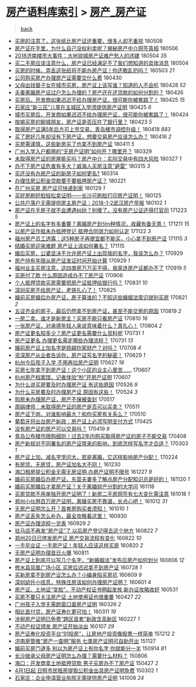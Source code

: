 [房产语料库索引](../../README.md)  > [房产_房产证](房产_房产证.md)
====
> [back](../README.md)

- [买房的注意了，这张纸比房产证还重要，很多人却不重视](http://jkwz.applinzi.com/ittc/7100512130321351691.html#%E4%B9%B0%E6%88%BF%E7%9A%84%E6%B3%A8%E6%84%8F%E4%BA%86%EF%BC%8C%E8%BF%99%E5%BC%A0%E7%BA%B8%E6%AF%94%E6%88%BF%E4%BA%A7%E8%AF%81%E8%BF%98%E9%87%8D%E8%A6%81%EF%BC%8C%E5%BE%88%E5%A4%9A%E4%BA%BA%E5%8D%B4%E4%B8%8D%E9%87%8D%E8%A7%86) 180508  
- [房产证在手里，为什么自己没权利卖呢？揭秘房产中介网签真相](http://jkwz.applinzi.com/ittc/7100081621862712337.html#%E6%88%BF%E4%BA%A7%E8%AF%81%E5%9C%A8%E6%89%8B%E9%87%8C%EF%BC%8C%E4%B8%BA%E4%BB%80%E4%B9%88%E8%87%AA%E5%B7%B1%E6%B2%A1%E6%9D%83%E5%88%A9%E5%8D%96%E5%91%A2%EF%BC%9F%E6%8F%AD%E7%A7%98%E6%88%BF%E4%BA%A7%E4%B8%AD%E4%BB%8B%E7%BD%91%E7%AD%BE%E7%9C%9F%E7%9B%B8) 180506  
- [2018济南楼市大事件：大地锐城房产证难产愁人的违建](http://jkwz.applinzi.com/ittc/7099272617129411590.html#2018%E6%B5%8E%E5%8D%97%E6%A5%BC%E5%B8%82%E5%A4%A7%E4%BA%8B%E4%BB%B6%EF%BC%9A%E5%A4%A7%E5%9C%B0%E9%94%90%E5%9F%8E%E6%88%BF%E4%BA%A7%E8%AF%81%E9%9A%BE%E4%BA%A7%E6%84%81%E4%BA%BA%E7%9A%84%E8%BF%9D%E5%BB%BA) 180504 *35* 
- [买二手房应该注意什么，房产证已经满足不了我们想知道的具体消息](http://jkwz.applinzi.com/ittc/7099205083034289169.html#%E4%B9%B0%E4%BA%8C%E6%89%8B%E6%88%BF%E5%BA%94%E8%AF%A5%E6%B3%A8%E6%84%8F%E4%BB%80%E4%B9%88%EF%BC%8C%E6%88%BF%E4%BA%A7%E8%AF%81%E5%B7%B2%E7%BB%8F%E6%BB%A1%E8%B6%B3%E4%B8%8D%E4%BA%86%E6%88%91%E4%BB%AC%E6%83%B3%E7%9F%A5%E9%81%93%E7%9A%84%E5%85%B7%E4%BD%93%E6%B6%88%E6%81%AF) 180504  
- [买房的时候，弄丢这张纸将不能办房产证！你还敢乱扔吗？](http://jkwz.applinzi.com/ittc/7098948349803889681.html#%E4%B9%B0%E6%88%BF%E7%9A%84%E6%97%B6%E5%80%99%EF%BC%8C%E5%BC%84%E4%B8%A2%E8%BF%99%E5%BC%A0%E7%BA%B8%E5%B0%86%E4%B8%8D%E8%83%BD%E5%8A%9E%E6%88%BF%E4%BA%A7%E8%AF%81%EF%BC%81%E4%BD%A0%E8%BF%98%E6%95%A2%E4%B9%B1%E6%89%94%E5%90%97%EF%BC%9F) 180503 *21* 
- [公司购买房产办理房产证需要交什么费](http://jkwz.applinzi.com/ittc/7097922297472222224.html#%E5%85%AC%E5%8F%B8%E8%B4%AD%E4%B9%B0%E6%88%BF%E4%BA%A7%E5%8A%9E%E7%90%86%E6%88%BF%E4%BA%A7%E8%AF%81%E9%9C%80%E8%A6%81%E4%BA%A4%E4%BB%80%E4%B9%88%E8%B4%B9) 180430  
- [父母出钱替子女在城市买房，房产证上该写谁？知道的人不会吃](http://jkwz.applinzi.com/ittc/7096967107885663249.html#%E7%88%B6%E6%AF%8D%E5%87%BA%E9%92%B1%E6%9B%BF%E5%AD%90%E5%A5%B3%E5%9C%A8%E5%9F%8E%E5%B8%82%E4%B9%B0%E6%88%BF%EF%BC%8C%E6%88%BF%E4%BA%A7%E8%AF%81%E4%B8%8A%E8%AF%A5%E5%86%99%E8%B0%81%EF%BC%9F%E7%9F%A5%E9%81%93%E7%9A%84%E4%BA%BA%E4%B8%8D%E4%BC%9A%E5%90%83) 180428 *52* 
- [夫妻离婚房产证过户怎么办理的？房产还在还贷款的如何分割的？](http://jkwz.applinzi.com/ittc/7096308606712677382.html#%E5%A4%AB%E5%A6%BB%E7%A6%BB%E5%A9%9A%E6%88%BF%E4%BA%A7%E8%AF%81%E8%BF%87%E6%88%B7%E6%80%8E%E4%B9%88%E5%8A%9E%E7%90%86%E7%9A%84%EF%BC%9F%E6%88%BF%E4%BA%A7%E8%BF%98%E5%9C%A8%E8%BF%98%E8%B4%B7%E6%AC%BE%E7%9A%84%E5%A6%82%E4%BD%95%E5%88%86%E5%89%B2%E7%9A%84%EF%BC%9F) 180426  
- [买房后，开发商如果迟迟不给办理房产证，很可能你被套路了！](http://jkwz.applinzi.com/ittc/7095973064208811014.html#%E4%B9%B0%E6%88%BF%E5%90%8E%EF%BC%8C%E5%BC%80%E5%8F%91%E5%95%86%E5%A6%82%E6%9E%9C%E8%BF%9F%E8%BF%9F%E4%B8%8D%E7%BB%99%E5%8A%9E%E7%90%86%E6%88%BF%E4%BA%A7%E8%AF%81%EF%BC%8C%E5%BE%88%E5%8F%AF%E8%83%BD%E4%BD%A0%E8%A2%AB%E5%A5%97%E8%B7%AF%E4%BA%86%EF%BC%81) 180425 *15* 
- [石家庄“新三区”儿童在主城区入学须提供房产证明](http://jkwz.applinzi.com/ittc/7095944990511596560.html#%E7%9F%B3%E5%AE%B6%E5%BA%84%E2%80%9C%E6%96%B0%E4%B8%89%E5%8C%BA%E2%80%9D%E5%84%BF%E7%AB%A5%E5%9C%A8%E4%B8%BB%E5%9F%8E%E5%8C%BA%E5%85%A5%E5%AD%A6%E9%A1%BB%E6%8F%90%E4%BE%9B%E6%88%BF%E4%BA%A7%E8%AF%81%E6%98%8E) 180425 *6* 
- [城市买房后，开发商如果迟迟不给办理房产证，很可能你被套路了！](http://jkwz.applinzi.com/ittc/7095684269437617169.html#%E5%9F%8E%E5%B8%82%E4%B9%B0%E6%88%BF%E5%90%8E%EF%BC%8C%E5%BC%80%E5%8F%91%E5%95%86%E5%A6%82%E6%9E%9C%E8%BF%9F%E8%BF%9F%E4%B8%8D%E7%BB%99%E5%8A%9E%E7%90%86%E6%88%BF%E4%BA%A7%E8%AF%81%EF%BC%8C%E5%BE%88%E5%8F%AF%E8%83%BD%E4%BD%A0%E8%A2%AB%E5%A5%97%E8%B7%AF%E4%BA%86%EF%BC%81) 180424  
- [按揭买房的聊城朋友，房产证是否压在了银行里？](http://jkwz.applinzi.com/ittc/7095100915864568839.html#%E6%8C%89%E6%8F%AD%E4%B9%B0%E6%88%BF%E7%9A%84%E8%81%8A%E5%9F%8E%E6%9C%8B%E5%8F%8B%EF%BC%8C%E6%88%BF%E4%BA%A7%E8%AF%81%E6%98%AF%E5%90%A6%E5%8E%8B%E5%9C%A8%E4%BA%86%E9%93%B6%E8%A1%8C%E9%87%8C%EF%BC%9F) 180423 *5* 
- [取得房产证满5年后方可上市交易，青岛楼市调控升级！](http://jkwz.applinzi.com/ittc/7093365484718392337.html#%E5%8F%96%E5%BE%97%E6%88%BF%E4%BA%A7%E8%AF%81%E6%BB%A15%E5%B9%B4%E5%90%8E%E6%96%B9%E5%8F%AF%E4%B8%8A%E5%B8%82%E4%BA%A4%E6%98%93%EF%BC%8C%E9%9D%92%E5%B2%9B%E6%A5%BC%E5%B8%82%E8%B0%83%E6%8E%A7%E5%8D%87%E7%BA%A7%EF%BC%81) 180418 *883* 
- [买了房好几年却没有下房产证，想要交易房产应该怎么办？](http://jkwz.applinzi.com/ittc/7092575906474492944.html#%E4%B9%B0%E4%BA%86%E6%88%BF%E5%A5%BD%E5%87%A0%E5%B9%B4%E5%8D%B4%E6%B2%A1%E6%9C%89%E4%B8%8B%E6%88%BF%E4%BA%A7%E8%AF%81%EF%BC%8C%E6%83%B3%E8%A6%81%E4%BA%A4%E6%98%93%E6%88%BF%E4%BA%A7%E5%BA%94%E8%AF%A5%E6%80%8E%E4%B9%88%E5%8A%9E%EF%BC%9F) 180416 *2* 
- [买房需谨慎，这些新房买了也拿不到房产证](http://jkwz.applinzi.com/ittc/7090729136077407248.html#%E4%B9%B0%E6%88%BF%E9%9C%80%E8%B0%A8%E6%85%8E%EF%BC%8C%E8%BF%99%E4%BA%9B%E6%96%B0%E6%88%BF%E4%B9%B0%E4%BA%86%E4%B9%9F%E6%8B%BF%E4%B8%8D%E5%88%B0%E6%88%BF%E4%BA%A7%E8%AF%81) 180411 *5* 
- [广州入学入户都用的“无房产证明”如何开？哪里开？](http://jkwz.applinzi.com/ittc/7085923219918029840.html#%E5%B9%BF%E5%B7%9E%E5%85%A5%E5%AD%A6%E5%85%A5%E6%88%B7%E9%83%BD%E7%94%A8%E7%9A%84%E2%80%9C%E6%97%A0%E6%88%BF%E4%BA%A7%E8%AF%81%E6%98%8E%E2%80%9D%E5%A6%82%E4%BD%95%E5%BC%80%EF%BC%9F%E5%93%AA%E9%87%8C%E5%BC%80%EF%BC%9F) 180329  
- [未取得房产证的房屋能买吗？房产中介：实际交易中有四大风险](http://jkwz.applinzi.com/ittc/7085082977593984016.html#%E6%9C%AA%E5%8F%96%E5%BE%97%E6%88%BF%E4%BA%A7%E8%AF%81%E7%9A%84%E6%88%BF%E5%B1%8B%E8%83%BD%E4%B9%B0%E5%90%97%EF%BC%9F%E6%88%BF%E4%BA%A7%E4%B8%AD%E4%BB%8B%EF%BC%9A%E5%AE%9E%E9%99%85%E4%BA%A4%E6%98%93%E4%B8%AD%E6%9C%89%E5%9B%9B%E5%A4%A7%E9%A3%8E%E9%99%A9) 180327 *1* 
- [办不下房产证危害有多大？威海人买房注意“避雷”](http://jkwz.applinzi.com/ittc/7080753102657684486.html#%E5%8A%9E%E4%B8%8D%E4%B8%8B%E6%88%BF%E4%BA%A7%E8%AF%81%E5%8D%B1%E5%AE%B3%E6%9C%89%E5%A4%9A%E5%A4%A7%EF%BC%9F%E5%A8%81%E6%B5%B7%E4%BA%BA%E4%B9%B0%E6%88%BF%E6%B3%A8%E6%84%8F%E2%80%9C%E9%81%BF%E9%9B%B7%E2%80%9D) 180315 *3* 
- [买还没有办房产证的新房子如何更名?](http://jkwz.applinzi.com/ittc/7080252658747442193.html#%E4%B9%B0%E8%BF%98%E6%B2%A1%E6%9C%89%E5%8A%9E%E6%88%BF%E4%BA%A7%E8%AF%81%E7%9A%84%E6%96%B0%E6%88%BF%E5%AD%90%E5%A6%82%E4%BD%95%E6%9B%B4%E5%90%8D%3F) 180314  
- [办理住房公积金贷款要不要抵押房产证？](http://jkwz.applinzi.com/ittc/7072311761653203975.html#%E5%8A%9E%E7%90%86%E4%BD%8F%E6%88%BF%E5%85%AC%E7%A7%AF%E9%87%91%E8%B4%B7%E6%AC%BE%E8%A6%81%E4%B8%8D%E8%A6%81%E6%8A%B5%E6%8A%BC%E6%88%BF%E4%BA%A7%E8%AF%81%EF%BC%9F) 180221  
- [在广州买房 房产证可快递到家](http://jkwz.applinzi.com/ittc/7064137454330577936.html#%E5%9C%A8%E5%B9%BF%E5%B7%9E%E4%B9%B0%E6%88%BF+%E6%88%BF%E4%BA%A7%E8%AF%81%E5%8F%AF%E5%BF%AB%E9%80%92%E5%88%B0%E5%AE%B6) 180129 *1* 
- [买好房刷好脸轻松拿证明——长沙可刷脸打印房产证明！](http://jkwz.applinzi.com/ittc/7062525950107845639.html#%E4%B9%B0%E5%A5%BD%E6%88%BF%E5%88%B7%E5%A5%BD%E8%84%B8%E8%BD%BB%E6%9D%BE%E6%8B%BF%E8%AF%81%E6%98%8E%E2%80%94%E2%80%94%E9%95%BF%E6%B2%99%E5%8F%AF%E5%88%B7%E8%84%B8%E6%89%93%E5%8D%B0%E6%88%BF%E4%BA%A7%E8%AF%81%E6%98%8E%EF%BC%81) 180125  
- [公共户落户无需提供房主房产证｜2018-1-2武汉房产早报](http://jkwz.applinzi.com/ittc/7053897885211427856.html#%E5%85%AC%E5%85%B1%E6%88%B7%E8%90%BD%E6%88%B7%E6%97%A0%E9%9C%80%E6%8F%90%E4%BE%9B%E6%88%BF%E4%B8%BB%E6%88%BF%E4%BA%A7%E8%AF%81%EF%BD%9C2018-1-2%E6%AD%A6%E6%B1%89%E6%88%BF%E4%BA%A7%E6%97%A9%E6%8A%A5) 180102 *1* 
- [房产证在手房子就不会遭遇纠纷？别傻了，没有房产公证还得打官司](http://jkwz.applinzi.com/ittc/7050295954358404112.html#%E6%88%BF%E4%BA%A7%E8%AF%81%E5%9C%A8%E6%89%8B%E6%88%BF%E5%AD%90%E5%B0%B1%E4%B8%8D%E4%BC%9A%E9%81%AD%E9%81%87%E7%BA%A0%E7%BA%B7%EF%BC%9F%E5%88%AB%E5%82%BB%E4%BA%86%EF%BC%8C%E6%B2%A1%E6%9C%89%E6%88%BF%E4%BA%A7%E5%85%AC%E8%AF%81%E8%BF%98%E5%BE%97%E6%89%93%E5%AE%98%E5%8F%B8) 171223 *5* 
- [房产证上的名字有多重要？离婚房产划分n种情况，收藏有备无患！](http://jkwz.applinzi.com/ittc/7045832530484266000.html#%E6%88%BF%E4%BA%A7%E8%AF%81%E4%B8%8A%E7%9A%84%E5%90%8D%E5%AD%97%E6%9C%89%E5%A4%9A%E9%87%8D%E8%A6%81%EF%BC%9F%E7%A6%BB%E5%A9%9A%E6%88%BF%E4%BA%A7%E5%88%92%E5%88%86n%E7%A7%8D%E6%83%85%E5%86%B5%EF%BC%8C%E6%94%B6%E8%97%8F%E6%9C%89%E5%A4%87%E6%97%A0%E6%82%A3%EF%BC%81) 171211 *15* 
- [以房产证作抵未办抵押登记 抵押合同效力如何认定](http://jkwz.applinzi.com/ittc/7038713203083707408.html#%E4%BB%A5%E6%88%BF%E4%BA%A7%E8%AF%81%E4%BD%9C%E6%8A%B5%E6%9C%AA%E5%8A%9E%E6%8A%B5%E6%8A%BC%E7%99%BB%E8%AE%B0+%E6%8A%B5%E6%8A%BC%E5%90%88%E5%90%8C%E6%95%88%E5%8A%9B%E5%A6%82%E4%BD%95%E8%AE%A4%E5%AE%9A) 171122 *3* 
- [福州房产员工透露：这5种房子再便宜都不能买，小心拿不到房产证](http://jkwz.applinzi.com/ittc/7036257853642376209.html#%E7%A6%8F%E5%B7%9E%E6%88%BF%E4%BA%A7%E5%91%98%E5%B7%A5%E9%80%8F%E9%9C%B2%EF%BC%9A%E8%BF%995%E7%A7%8D%E6%88%BF%E5%AD%90%E5%86%8D%E4%BE%BF%E5%AE%9C%E9%83%BD%E4%B8%8D%E8%83%BD%E4%B9%B0%EF%BC%8C%E5%B0%8F%E5%BF%83%E6%8B%BF%E4%B8%8D%E5%88%B0%E6%88%BF%E4%BA%A7%E8%AF%81) 171115 *3* 
- [结婚买房迎来难题 房产证上该如何署名？](http://jkwz.applinzi.com/ittc/7036132336536650768.html#%E7%BB%93%E5%A9%9A%E4%B9%B0%E6%88%BF%E8%BF%8E%E6%9D%A5%E9%9A%BE%E9%A2%98+%E6%88%BF%E4%BA%A7%E8%AF%81%E4%B8%8A%E8%AF%A5%E5%A6%82%E4%BD%95%E7%BD%B2%E5%90%8D%EF%BC%9F) 171115  
- [婚后买房，公婆坚决不允许房产证上出现我的名字，我该怎么办？](http://jkwz.applinzi.com/ittc/7018726201512952848.html#%E5%A9%9A%E5%90%8E%E4%B9%B0%E6%88%BF%EF%BC%8C%E5%85%AC%E5%A9%86%E5%9D%9A%E5%86%B3%E4%B8%8D%E5%85%81%E8%AE%B8%E6%88%BF%E4%BA%A7%E8%AF%81%E4%B8%8A%E5%87%BA%E7%8E%B0%E6%88%91%E7%9A%84%E5%90%8D%E5%AD%97%EF%BC%8C%E6%88%91%E8%AF%A5%E6%80%8E%E4%B9%88%E5%8A%9E%EF%BC%9F) 170929  
- [房产持有年限从房产证发证时间开始计算](http://jkwz.applinzi.com/ittc/7018658222116963344.html#%E6%88%BF%E4%BA%A7%E6%8C%81%E6%9C%89%E5%B9%B4%E9%99%90%E4%BB%8E%E6%88%BF%E4%BA%A7%E8%AF%81%E5%8F%91%E8%AF%81%E6%97%B6%E9%97%B4%E5%BC%80%E5%A7%8B%E8%AE%A1%E7%AE%97) 170929 *1* 
- [福州业主买房注意，这四类房万万买不得，我家连房产证都办不了](http://jkwz.applinzi.com/ittc/7015068293126423569.html#%E7%A6%8F%E5%B7%9E%E4%B8%9A%E4%B8%BB%E4%B9%B0%E6%88%BF%E6%B3%A8%E6%84%8F%EF%BC%8C%E8%BF%99%E5%9B%9B%E7%B1%BB%E6%88%BF%E4%B8%87%E4%B8%87%E4%B9%B0%E4%B8%8D%E5%BE%97%EF%BC%8C%E6%88%91%E5%AE%B6%E8%BF%9E%E6%88%BF%E4%BA%A7%E8%AF%81%E9%83%BD%E5%8A%9E%E4%B8%8D%E4%BA%86) 170919 *5* 
- [买房付了款 什么原因造成办不了房产证](http://jkwz.applinzi.com/ittc/7010246154779100177.html#%E4%B9%B0%E6%88%BF%E4%BB%98%E4%BA%86%E6%AC%BE+%E4%BB%80%E4%B9%88%E5%8E%9F%E5%9B%A0%E9%80%A0%E6%88%90%E5%8A%9E%E4%B8%8D%E4%BA%86%E6%88%BF%E4%BA%A7%E8%AF%81) 170906  
- [个人抵押贷款买房需要把房产证抵押给银行吗？](http://jkwz.applinzi.com/ittc/7008008427878745104.html#%E4%B8%AA%E4%BA%BA%E6%8A%B5%E6%8A%BC%E8%B4%B7%E6%AC%BE%E4%B9%B0%E6%88%BF%E9%9C%80%E8%A6%81%E6%8A%8A%E6%88%BF%E4%BA%A7%E8%AF%81%E6%8A%B5%E6%8A%BC%E7%BB%99%E9%93%B6%E8%A1%8C%E5%90%97%EF%BC%9F) 170831 *10* 
- [深圳买房不给房产证，老铁扎心了！](http://jkwz.applinzi.com/ittc/7005306771848299536.html#%E6%B7%B1%E5%9C%B3%E4%B9%B0%E6%88%BF%E4%B8%8D%E7%BB%99%E6%88%BF%E4%BA%A7%E8%AF%81%EF%BC%8C%E8%80%81%E9%93%81%E6%89%8E%E5%BF%83%E4%BA%86%EF%BC%81) 170825  
- [婚前买房婚后办房产证，房子算谁的？不知这些婚姻法常识就别买房](http://jkwz.applinzi.com/ittc/7004330112911410193.html#%E5%A9%9A%E5%89%8D%E4%B9%B0%E6%88%BF%E5%A9%9A%E5%90%8E%E5%8A%9E%E6%88%BF%E4%BA%A7%E8%AF%81%EF%BC%8C%E6%88%BF%E5%AD%90%E7%AE%97%E8%B0%81%E7%9A%84%EF%BC%9F%E4%B8%8D%E7%9F%A5%E8%BF%99%E4%BA%9B%E5%A9%9A%E5%A7%BB%E6%B3%95%E5%B8%B8%E8%AF%86%E5%B0%B1%E5%88%AB%E4%B9%B0%E6%88%BF) 170821 *2* 
- [五证齐全的房子，最后仍然拿不到房产证，甚至不能交房的原因](http://jkwz.applinzi.com/ittc/7003543162361218064.html#%E4%BA%94%E8%AF%81%E9%BD%90%E5%85%A8%E7%9A%84%E6%88%BF%E5%AD%90%EF%BC%8C%E6%9C%80%E5%90%8E%E4%BB%8D%E7%84%B6%E6%8B%BF%E4%B8%8D%E5%88%B0%E6%88%BF%E4%BA%A7%E8%AF%81%EF%BC%8C%E7%94%9A%E8%87%B3%E4%B8%8D%E8%83%BD%E4%BA%A4%E6%88%BF%E7%9A%84%E5%8E%9F%E5%9B%A0) 170819 *2* 
- [一房二卖，谁才是新房主？买房不能只看房产证](http://jkwz.applinzi.com/ittc/7000207714054308880.html#%E4%B8%80%E6%88%BF%E4%BA%8C%E5%8D%96%EF%BC%8C%E8%B0%81%E6%89%8D%E6%98%AF%E6%96%B0%E6%88%BF%E4%B8%BB%EF%BC%9F%E4%B9%B0%E6%88%BF%E4%B8%8D%E8%83%BD%E5%8F%AA%E7%9C%8B%E6%88%BF%E4%BA%A7%E8%AF%81) 170810 *16* 
- [一张房产证，对承德年轻人来说意味着什么？真扎心！](http://jkwz.applinzi.com/ittc/6997938101383857168.html#%E4%B8%80%E5%BC%A0%E6%88%BF%E4%BA%A7%E8%AF%81%EF%BC%8C%E5%AF%B9%E6%89%BF%E5%BE%B7%E5%B9%B4%E8%BD%BB%E4%BA%BA%E6%9D%A5%E8%AF%B4%E6%84%8F%E5%91%B3%E7%9D%80%E4%BB%80%E4%B9%88%EF%BC%9F%E7%9C%9F%E6%89%8E%E5%BF%83%EF%BC%81) 170804 *2* 
- [房产证更名知多少？房产证更名需要什么资料呢](http://jkwz.applinzi.com/ittc/6996477651400000528.html#%E6%88%BF%E4%BA%A7%E8%AF%81%E6%9B%B4%E5%90%8D%E7%9F%A5%E5%A4%9A%E5%B0%91%EF%BC%9F%E6%88%BF%E4%BA%A7%E8%AF%81%E6%9B%B4%E5%90%8D%E9%9C%80%E8%A6%81%E4%BB%80%E4%B9%88%E8%B5%84%E6%96%99%E5%91%A2) 170731 *1* 
- [房产证更名 办理更名需走哪些办理流程？](http://jkwz.applinzi.com/ittc/6996471965261759505.html#%E6%88%BF%E4%BA%A7%E8%AF%81%E6%9B%B4%E5%90%8D+%E5%8A%9E%E7%90%86%E6%9B%B4%E5%90%8D%E9%9C%80%E8%B5%B0%E5%93%AA%E4%BA%9B%E5%8A%9E%E7%90%86%E6%B5%81%E7%A8%8B%EF%BC%9F) 170731 *13* 
- [婚前房产证上加名字是觊觎你家财产？对吗？](http://jkwz.applinzi.com/ittc/6987888067091104773.html#%E5%A9%9A%E5%89%8D%E6%88%BF%E4%BA%A7%E8%AF%81%E4%B8%8A%E5%8A%A0%E5%90%8D%E5%AD%97%E6%98%AF%E8%A7%8A%E8%A7%8E%E4%BD%A0%E5%AE%B6%E8%B4%A2%E4%BA%A7%EF%BC%9F%E5%AF%B9%E5%90%97%EF%BC%9F) 170708 *4* 
- [资深房产从业者告诉你，房产证写名字的秘密！](http://jkwz.applinzi.com/ittc/6984636726776431620.html#%E8%B5%84%E6%B7%B1%E6%88%BF%E4%BA%A7%E4%BB%8E%E4%B8%9A%E8%80%85%E5%91%8A%E8%AF%89%E4%BD%A0%EF%BC%8C%E6%88%BF%E4%BA%A7%E8%AF%81%E5%86%99%E5%90%8D%E5%AD%97%E7%9A%84%E7%A7%98%E5%AF%86%EF%BC%81) 170629 *1* 
- [杭州今后孩子入学 不用再拉房产证明](http://jkwz.applinzi.com/ittc/6983902816190858244.html#%E6%9D%AD%E5%B7%9E%E4%BB%8A%E5%90%8E%E5%AD%A9%E5%AD%90%E5%85%A5%E5%AD%A6+%E4%B8%8D%E7%94%A8%E5%86%8D%E6%8B%89%E6%88%BF%E4%BA%A7%E8%AF%81%E6%98%8E) 170627 *18* 
- [买房七年拿不到房产证！这个小区的业主心里苦……](http://jkwz.applinzi.com/ittc/6976519206861276164.html#%E4%B9%B0%E6%88%BF%E4%B8%83%E5%B9%B4%E6%8B%BF%E4%B8%8D%E5%88%B0%E6%88%BF%E4%BA%A7%E8%AF%81%EF%BC%81%E8%BF%99%E4%B8%AA%E5%B0%8F%E5%8C%BA%E7%9A%84%E4%B8%9A%E4%B8%BB%E5%BF%83%E9%87%8C%E8%8B%A6%E2%80%A6%E2%80%A6) 170607  
- [杭州房产档案馆，记者体验“秒”开房产证明](http://jkwz.applinzi.com/ittc/6976318059676435460.html#%E6%9D%AD%E5%B7%9E%E6%88%BF%E4%BA%A7%E6%A1%A3%E6%A1%88%E9%A6%86%EF%BC%8C%E8%AE%B0%E8%80%85%E4%BD%93%E9%AA%8C%E2%80%9C%E7%A7%92%E2%80%9D%E5%BC%80%E6%88%BF%E4%BA%A7%E8%AF%81%E6%98%8E) 170607  
- [为什么说买房要及时办理房产证 有这些原因](http://jkwz.applinzi.com/ittc/6971277806083245060.html#%E4%B8%BA%E4%BB%80%E4%B9%88%E8%AF%B4%E4%B9%B0%E6%88%BF%E8%A6%81%E5%8F%8A%E6%97%B6%E5%8A%9E%E7%90%86%E6%88%BF%E4%BA%A7%E8%AF%81+%E6%9C%89%E8%BF%99%E4%BA%9B%E5%8E%9F%E5%9B%A0) 170526 *9* 
- [为什么买房要及时办理房产证 原因有这些！](http://jkwz.applinzi.com/ittc/6971343748683269124.html#%E4%B8%BA%E4%BB%80%E4%B9%88%E4%B9%B0%E6%88%BF%E8%A6%81%E5%8F%8A%E6%97%B6%E5%8A%9E%E7%90%86%E6%88%BF%E4%BA%A7%E8%AF%81+%E5%8E%9F%E5%9B%A0%E6%9C%89%E8%BF%99%E4%BA%9B%EF%BC%81) 170524 *3* 
- [购房未办理房产证，房产不保被查封](http://jkwz.applinzi.com/ittc/6968648644700931076.html#%E8%B4%AD%E6%88%BF%E6%9C%AA%E5%8A%9E%E7%90%86%E6%88%BF%E4%BA%A7%E8%AF%81%EF%BC%8C%E6%88%BF%E4%BA%A7%E4%B8%8D%E4%BF%9D%E8%A2%AB%E6%9F%A5%E5%B0%81) 170517  
- [周娟律师：未取得房产证的房产是否可以买卖？](http://jkwz.applinzi.com/ittc/6966401399268066309.html#%E5%91%A8%E5%A8%9F%E5%BE%8B%E5%B8%88%EF%BC%9A%E6%9C%AA%E5%8F%96%E5%BE%97%E6%88%BF%E4%BA%A7%E8%AF%81%E7%9A%84%E6%88%BF%E4%BA%A7%E6%98%AF%E5%90%A6%E5%8F%AF%E4%BB%A5%E4%B9%B0%E5%8D%96%EF%BC%9F) 170511  
- [房产证下岗，对谁影响最大？和你买房有关系么？](http://jkwz.applinzi.com/ittc/6965970350390117381.html#%E6%88%BF%E4%BA%A7%E8%AF%81%E4%B8%8B%E5%B2%97%EF%BC%8C%E5%AF%B9%E8%B0%81%E5%BD%B1%E5%93%8D%E6%9C%80%E5%A4%A7%EF%BC%9F%E5%92%8C%E4%BD%A0%E4%B9%B0%E6%88%BF%E6%9C%89%E5%85%B3%E7%B3%BB%E4%B9%88%EF%BC%9F) 170510  
- [葡萄牙将出台房产新政：房产证上必须写明支付方式](http://jkwz.applinzi.com/ittc/6960415312062186500.html#%E8%91%A1%E8%90%84%E7%89%99%E5%B0%86%E5%87%BA%E5%8F%B0%E6%88%BF%E4%BA%A7%E6%96%B0%E6%94%BF%EF%BC%9A%E6%88%BF%E4%BA%A7%E8%AF%81%E4%B8%8A%E5%BF%85%E9%A1%BB%E5%86%99%E6%98%8E%E6%94%AF%E4%BB%98%E6%96%B9%E5%BC%8F) 170425  
- [没有房产证的房产可以交易吗？](http://jkwz.applinzi.com/ittc/6958175736182604804.html#%E6%B2%A1%E6%9C%89%E6%88%BF%E4%BA%A7%E8%AF%81%E7%9A%84%E6%88%BF%E4%BA%A7%E5%8F%AF%E4%BB%A5%E4%BA%A4%E6%98%93%E5%90%97%EF%BC%9F) 170419 *9* 
- [青岛公布楼市限购细则！过去2年内购买取得房产证的房子不能交易](http://jkwz.applinzi.com/ittc/6954135458085864452.html#%E9%9D%92%E5%B2%9B%E5%85%AC%E5%B8%83%E6%A5%BC%E5%B8%82%E9%99%90%E8%B4%AD%E7%BB%86%E5%88%99%EF%BC%81%E8%BF%87%E5%8E%BB2%E5%B9%B4%E5%86%85%E8%B4%AD%E4%B9%B0%E5%8F%96%E5%BE%97%E6%88%BF%E4%BA%A7%E8%AF%81%E7%9A%84%E6%88%BF%E5%AD%90%E4%B8%8D%E8%83%BD%E4%BA%A4%E6%98%93) 170408  
- [房产新规对不同署名的房产证带来的影响，到底怎样写名字才合适？](http://jkwz.applinzi.com/ittc/6940810403830563844.html#%E6%88%BF%E4%BA%A7%E6%96%B0%E8%A7%84%E5%AF%B9%E4%B8%8D%E5%90%8C%E7%BD%B2%E5%90%8D%E7%9A%84%E6%88%BF%E4%BA%A7%E8%AF%81%E5%B8%A6%E6%9D%A5%E7%9A%84%E5%BD%B1%E5%93%8D%EF%BC%8C%E5%88%B0%E5%BA%95%E6%80%8E%E6%A0%B7%E5%86%99%E5%90%8D%E5%AD%97%E6%89%8D%E5%90%88%E9%80%82%EF%BC%9F) 170303 *1* 
- [房产证上加、减名字学问大，若是离婚，它这样影响房产分配！](http://jkwz.applinzi.com/ittc/6938315403645420548.html#%E6%88%BF%E4%BA%A7%E8%AF%81%E4%B8%8A%E5%8A%A0%E3%80%81%E5%87%8F%E5%90%8D%E5%AD%97%E5%AD%A6%E9%97%AE%E5%A4%A7%EF%BC%8C%E8%8B%A5%E6%98%AF%E7%A6%BB%E5%A9%9A%EF%BC%8C%E5%AE%83%E8%BF%99%E6%A0%B7%E5%BD%B1%E5%93%8D%E6%88%BF%E4%BA%A7%E5%88%86%E9%85%8D%EF%BC%81) 170224  
- [有房贷、无房贷，房产证加名大不同！](http://jkwz.applinzi.com/ittc/6917372781934412804.html#%E6%9C%89%E6%88%BF%E8%B4%B7%E3%80%81%E6%97%A0%E6%88%BF%E8%B4%B7%EF%BC%8C%E6%88%BF%E4%BA%A7%E8%AF%81%E5%8A%A0%E5%90%8D%E5%A4%A7%E4%B8%8D%E5%90%8C%EF%BC%81) 161230  
- [海口租房提公积金无需无房证明 办房产证明不限号](http://jkwz.applinzi.com/ittc/6916249595511571461.html#%E6%B5%B7%E5%8F%A3%E7%A7%9F%E6%88%BF%E6%8F%90%E5%85%AC%E7%A7%AF%E9%87%91%E6%97%A0%E9%9C%80%E6%97%A0%E6%88%BF%E8%AF%81%E6%98%8E+%E5%8A%9E%E6%88%BF%E4%BA%A7%E8%AF%81%E6%98%8E%E4%B8%8D%E9%99%90%E5%8F%B7) 161227 *9* 
- [婚前买房婚后办房产证，东营夫妻多了解点房产分配知识总是好的！](http://jkwz.applinzi.com/ittc/6902651119968191493.html#%E5%A9%9A%E5%89%8D%E4%B9%B0%E6%88%BF%E5%A9%9A%E5%90%8E%E5%8A%9E%E6%88%BF%E4%BA%A7%E8%AF%81%EF%BC%8C%E4%B8%9C%E8%90%A5%E5%A4%AB%E5%A6%BB%E5%A4%9A%E4%BA%86%E8%A7%A3%E7%82%B9%E6%88%BF%E4%BA%A7%E5%88%86%E9%85%8D%E7%9F%A5%E8%AF%86%E6%80%BB%E6%98%AF%E5%A5%BD%E7%9A%84%EF%BC%81) 161120 *1* 
- [婚前买房婚后才拿房产证？关于离婚财产分割的大学问](http://jkwz.applinzi.com/ittc/6901858320645620740.html#%E5%A9%9A%E5%89%8D%E4%B9%B0%E6%88%BF%E5%A9%9A%E5%90%8E%E6%89%8D%E6%8B%BF%E6%88%BF%E4%BA%A7%E8%AF%81%EF%BC%9F%E5%85%B3%E4%BA%8E%E7%A6%BB%E5%A9%9A%E8%B4%A2%E4%BA%A7%E5%88%86%E5%89%B2%E7%9A%84%E5%A4%A7%E5%AD%A6%E9%97%AE) 161118  
- [买房贷款不用单独开房产证明了！新房二手房网签有七大变化需注意](http://jkwz.applinzi.com/ittc/6890239289912198149.html#%E4%B9%B0%E6%88%BF%E8%B4%B7%E6%AC%BE%E4%B8%8D%E7%94%A8%E5%8D%95%E7%8B%AC%E5%BC%80%E6%88%BF%E4%BA%A7%E8%AF%81%E6%98%8E%E4%BA%86%EF%BC%81%E6%96%B0%E6%88%BF%E4%BA%8C%E6%89%8B%E6%88%BF%E7%BD%91%E7%AD%BE%E6%9C%89%E4%B8%83%E5%A4%A7%E5%8F%98%E5%8C%96%E9%9C%80%E6%B3%A8%E6%84%8F) 161018 *1* 
- [郑州小伙用百万房产证明，离婚买房不靠谱，长点心吧！](http://jkwz.applinzi.com/ittc/6888052833957446660.html#%E9%83%91%E5%B7%9E%E5%B0%8F%E4%BC%99%E7%94%A8%E7%99%BE%E4%B8%87%E6%88%BF%E4%BA%A7%E8%AF%81%E6%98%8E%EF%BC%8C%E7%A6%BB%E5%A9%9A%E4%B9%B0%E6%88%BF%E4%B8%8D%E9%9D%A0%E8%B0%B1%EF%BC%8C%E9%95%BF%E7%82%B9%E5%BF%83%E5%90%A7%EF%BC%81) 161012 *31* 
- [无房产证明怎么开？首套房购买者须知！](http://jkwz.applinzi.com/ittc/6887310567932429317.html#%E6%97%A0%E6%88%BF%E4%BA%A7%E8%AF%81%E6%98%8E%E6%80%8E%E4%B9%88%E5%BC%80%EF%BC%9F%E9%A6%96%E5%A5%97%E6%88%BF%E8%B4%AD%E4%B9%B0%E8%80%85%E9%A1%BB%E7%9F%A5%EF%BC%81) 161010 *1* 
- [房产证丢失怎么补办，最全攻略看这里！](http://jkwz.applinzi.com/ittc/6883687116445320197.html#%E6%88%BF%E4%BA%A7%E8%AF%81%E4%B8%A2%E5%A4%B1%E6%80%8E%E4%B9%88%E8%A1%A5%E5%8A%9E%EF%BC%8C%E6%9C%80%E5%85%A8%E6%94%BB%E7%95%A5%E7%9C%8B%E8%BF%99%E9%87%8C%EF%BC%81) 160930  
- [房产证办理流程一览表](http://jkwz.applinzi.com/ittc/6883256789621015557.html#%E6%88%BF%E4%BA%A7%E8%AF%81%E5%8A%9E%E7%90%86%E6%B5%81%E7%A8%8B%E4%B8%80%E8%A7%88%E8%A1%A8) 160929 *2* 
- [驻马店不再发“房产证”了 以后房产登记得去这个地方](http://jkwz.applinzi.com/ittc/6869208370652906501.html#%E9%A9%BB%E9%A9%AC%E5%BA%97%E4%B8%8D%E5%86%8D%E5%8F%91%E2%80%9C%E6%88%BF%E4%BA%A7%E8%AF%81%E2%80%9D%E4%BA%86+%E4%BB%A5%E5%90%8E%E6%88%BF%E4%BA%A7%E7%99%BB%E8%AE%B0%E5%BE%97%E5%8E%BB%E8%BF%99%E4%B8%AA%E5%9C%B0%E6%96%B9) 160822 *7* 
- [郑州20日已停发房产证 房产交易流程有变化](http://jkwz.applinzi.com/ittc/6869122653897622533.html#%E9%83%91%E5%B7%9E20%E6%97%A5%E5%B7%B2%E5%81%9C%E5%8F%91%E6%88%BF%E4%BA%A7%E8%AF%81+%E6%88%BF%E4%BA%A7%E4%BA%A4%E6%98%93%E6%B5%81%E7%A8%8B%E6%9C%89%E5%8F%98%E5%8C%96) 160822 *10* 
- [一手毕业证 一手房产证！年轻人应该这样买房](http://jkwz.applinzi.com/ittc/6868529070131905540.html#%E4%B8%80%E6%89%8B%E6%AF%95%E4%B8%9A%E8%AF%81+%E4%B8%80%E6%89%8B%E6%88%BF%E4%BA%A7%E8%AF%81%EF%BC%81%E5%B9%B4%E8%BD%BB%E4%BA%BA%E5%BA%94%E8%AF%A5%E8%BF%99%E6%A0%B7%E4%B9%B0%E6%88%BF) 160820 *2* 
- [无房产证明办理首日火爆](http://jkwz.applinzi.com/ittc/6864289628227634180.html#%E6%97%A0%E6%88%BF%E4%BA%A7%E8%AF%81%E6%98%8E%E5%8A%9E%E7%90%86%E9%A6%96%E6%97%A5%E7%81%AB%E7%88%86) 160811  
- [房产证上到底可以写几个名字，“新婚姻法”发布后房产如何划分](http://jkwz.applinzi.com/ittc/6863170964774454276.html#%E6%88%BF%E4%BA%A7%E8%AF%81%E4%B8%8A%E5%88%B0%E5%BA%95%E5%8F%AF%E4%BB%A5%E5%86%99%E5%87%A0%E4%B8%AA%E5%90%8D%E5%AD%97%EF%BC%8C%E2%80%9C%E6%96%B0%E5%A9%9A%E5%A7%BB%E6%B3%95%E2%80%9D%E5%8F%91%E5%B8%83%E5%90%8E%E6%88%BF%E4%BA%A7%E5%A6%82%E4%BD%95%E5%88%92%E5%88%86) 160806 *12* 
- [修水县凤凰广场小区 买房后迟迟拿不到房产证](http://jkwz.applinzi.com/ittc/6859836310713533445.html#%E4%BF%AE%E6%B0%B4%E5%8E%BF%E5%87%A4%E5%87%B0%E5%B9%BF%E5%9C%BA%E5%B0%8F%E5%8C%BA+%E4%B9%B0%E6%88%BF%E5%90%8E%E8%BF%9F%E8%BF%9F%E6%8B%BF%E4%B8%8D%E5%88%B0%E6%88%BF%E4%BA%A7%E8%AF%81) 160728 *1* 
- [买新房拿不到房产证怎么办？小编身陷买房坑](http://jkwz.applinzi.com/ittc/6841716240296707077.html#%E4%B9%B0%E6%96%B0%E6%88%BF%E6%8B%BF%E4%B8%8D%E5%88%B0%E6%88%BF%E4%BA%A7%E8%AF%81%E6%80%8E%E4%B9%88%E5%8A%9E%EF%BC%9F%E5%B0%8F%E7%BC%96%E8%BA%AB%E9%99%B7%E4%B9%B0%E6%88%BF%E5%9D%91) 160609 *9* 
- [深圳幼升小信息，特殊住房该如何办理房产证明？](http://jkwz.applinzi.com/ittc/6838889581214434309.html#%E6%B7%B1%E5%9C%B3%E5%B9%BC%E5%8D%87%E5%B0%8F%E4%BF%A1%E6%81%AF%EF%BC%8C%E7%89%B9%E6%AE%8A%E4%BD%8F%E6%88%BF%E8%AF%A5%E5%A6%82%E4%BD%95%E5%8A%9E%E7%90%86%E6%88%BF%E4%BA%A7%E8%AF%81%E6%98%8E%EF%BC%9F) 160601 *4* 
- [房产证、土地证“变脸”，不动产权证书明起发放,新办证攻略收好](http://jkwz.applinzi.com/ittc/6838304859497169925.html#%E6%88%BF%E4%BA%A7%E8%AF%81%E3%80%81%E5%9C%9F%E5%9C%B0%E8%AF%81%E2%80%9C%E5%8F%98%E8%84%B8%E2%80%9D%EF%BC%8C%E4%B8%8D%E5%8A%A8%E4%BA%A7%E6%9D%83%E8%AF%81%E4%B9%A6%E6%98%8E%E8%B5%B7%E5%8F%91%E6%94%BE%2C%E6%96%B0%E5%8A%9E%E8%AF%81%E6%94%BB%E7%95%A5%E6%94%B6%E5%A5%BD) 160531  
- [买房不要只关注房产证 土地使用证也很重要](http://jkwz.applinzi.com/ittc/6825688166916686853.html#%E4%B9%B0%E6%88%BF%E4%B8%8D%E8%A6%81%E5%8F%AA%E5%85%B3%E6%B3%A8%E6%88%BF%E4%BA%A7%E8%AF%81+%E5%9C%9F%E5%9C%B0%E4%BD%BF%E7%94%A8%E8%AF%81%E4%B9%9F%E5%BE%88%E9%87%8D%E8%A6%81) 160427 *22* 
- [广州孩子入学无需跑窗口查房产证明](http://jkwz.applinzi.com/ittc/6813714817604912132.html#%E5%B9%BF%E5%B7%9E%E5%AD%A9%E5%AD%90%E5%85%A5%E5%AD%A6%E6%97%A0%E9%9C%80%E8%B7%91%E7%AA%97%E5%8F%A3%E6%9F%A5%E6%88%BF%E4%BA%A7%E8%AF%81%E6%98%8E) 160326 *2* 
- [相比首付贷，房产证券化更可怕！](http://jkwz.applinzi.com/ittc/6808273988341990405.html#%E7%9B%B8%E6%AF%94%E9%A6%96%E4%BB%98%E8%B4%B7%EF%BC%8C%E6%88%BF%E4%BA%A7%E8%AF%81%E5%88%B8%E5%8C%96%E6%9B%B4%E5%8F%AF%E6%80%95%EF%BC%81) 160311 *19* 
- [涉税房产证明已免费“跨区首套”新政含高新区](http://jkwz.applinzi.com/ittc/6803518489507660804.html#%E6%B6%89%E7%A8%8E%E6%88%BF%E4%BA%A7%E8%AF%81%E6%98%8E%E5%B7%B2%E5%85%8D%E8%B4%B9%E2%80%9C%E8%B7%A8%E5%8C%BA%E9%A6%96%E5%A5%97%E2%80%9D%E6%96%B0%E6%94%BF%E5%90%AB%E9%AB%98%E6%96%B0%E5%8C%BA) 160227 *1* 
- [不动产权证颁发 房产证开始淡出](http://jkwz.applinzi.com/ittc/6784241186328019972.html#%E4%B8%8D%E5%8A%A8%E4%BA%A7%E6%9D%83%E8%AF%81%E9%A2%81%E5%8F%91+%E6%88%BF%E4%BA%A7%E8%AF%81%E5%BC%80%E5%A7%8B%E6%B7%A1%E5%87%BA) 160107 *29* 
- [房产证券化投资平台“91投房”，让房地产投资像股票一样简单](http://jkwz.applinzi.com/ittc/6774871290309772292.html#%E6%88%BF%E4%BA%A7%E8%AF%81%E5%88%B8%E5%8C%96%E6%8A%95%E8%B5%84%E5%B9%B3%E5%8F%B0%E2%80%9C91%E6%8A%95%E6%88%BF%E2%80%9D%EF%BC%8C%E8%AE%A9%E6%88%BF%E5%9C%B0%E4%BA%A7%E6%8A%95%E8%B5%84%E5%83%8F%E8%82%A1%E7%A5%A8%E4%B8%80%E6%A0%B7%E7%AE%80%E5%8D%95) 151212 *2* 
- [济南房管推“房产一查明”服务 七类房产证明可自助开出](http://jkwz.applinzi.com/ittc/6769322318342128645.html#%E6%B5%8E%E5%8D%97%E6%88%BF%E7%AE%A1%E6%8E%A8%E2%80%9C%E6%88%BF%E4%BA%A7%E4%B8%80%E6%9F%A5%E6%98%8E%E2%80%9D%E6%9C%8D%E5%8A%A1+%E4%B8%83%E7%B1%BB%E6%88%BF%E4%BA%A7%E8%AF%81%E6%98%8E%E5%8F%AF%E8%87%AA%E5%8A%A9%E5%BC%80%E5%87%BA) 151127  
- [婚前买房门道多  别以为房产证上有你名字 你就能分一半](http://jkwz.applinzi.com/ittc/6741930561506722820.html#%E5%A9%9A%E5%89%8D%E4%B9%B0%E6%88%BF%E9%97%A8%E9%81%93%E5%A4%9A++%E5%88%AB%E4%BB%A5%E4%B8%BA%E6%88%BF%E4%BA%A7%E8%AF%81%E4%B8%8A%E6%9C%89%E4%BD%A0%E5%90%8D%E5%AD%97+%E4%BD%A0%E5%B0%B1%E8%83%BD%E5%88%86%E4%B8%80%E5%8D%8A) 150914 *81* 
- [长沙继承父母房产证明怎么办理？需要什么材料？](http://jkwz.applinzi.com/ittc/547650615575579029.html#%E9%95%BF%E6%B2%99%E7%BB%A7%E6%89%BF%E7%88%B6%E6%AF%8D%E6%88%BF%E4%BA%A7%E8%AF%81%E6%98%8E%E6%80%8E%E4%B9%88%E5%8A%9E%E7%90%86%EF%BC%9F%E9%9C%80%E8%A6%81%E4%BB%80%E4%B9%88%E6%9D%90%E6%96%99%EF%BC%9F) 150806  
- [海口：开发商拿土地抵押贷款 男子买房办不了房产证](http://jkwz.applinzi.com/ittc/547650611401560476.html#%E6%B5%B7%E5%8F%A3%EF%BC%9A%E5%BC%80%E5%8F%91%E5%95%86%E6%8B%BF%E5%9C%9F%E5%9C%B0%E6%8A%B5%E6%8A%BC%E8%B4%B7%E6%AC%BE+%E7%94%B7%E5%AD%90%E4%B9%B0%E6%88%BF%E5%8A%9E%E4%B8%8D%E4%BA%86%E6%88%BF%E4%BA%A7%E8%AF%81) 150427 *2* 
- [4月1日起 日照市民租房提取公积金出具房产证明免费](http://jkwz.applinzi.com/ittc/547650611394884625.html#4%E6%9C%881%E6%97%A5%E8%B5%B7+%E6%97%A5%E7%85%A7%E5%B8%82%E6%B0%91%E7%A7%9F%E6%88%BF%E6%8F%90%E5%8F%96%E5%85%AC%E7%A7%AF%E9%87%91%E5%87%BA%E5%85%B7%E6%88%BF%E4%BA%A7%E8%AF%81%E6%98%8E%E5%85%8D%E8%B4%B9) 150302 *1* 
- [石家庄：企业申请营业执照无需提供房产证明](http://jkwz.applinzi.com/ittc/547650611377665080.html#%E7%9F%B3%E5%AE%B6%E5%BA%84%EF%BC%9A%E4%BC%81%E4%B8%9A%E7%94%B3%E8%AF%B7%E8%90%A5%E4%B8%9A%E6%89%A7%E7%85%A7%E6%97%A0%E9%9C%80%E6%8F%90%E4%BE%9B%E6%88%BF%E4%BA%A7%E8%AF%81%E6%98%8E) 141008 *24* 
